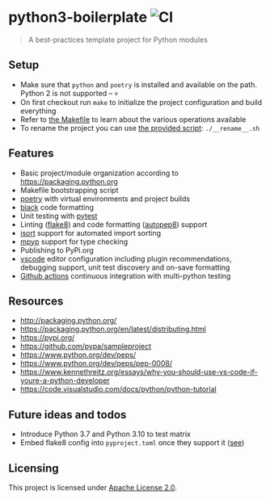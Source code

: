 # python3-boilerplate ![CI](https://github.com/BastiTee/python3-boilerplate/workflows/CI/badge.svg)

> A best-practices template project for Python modules

## Setup

- Make sure that `python` and `poetry` is installed and available on the path. Python 2 is not supported – :skull:
- On first checkout run `make` to initialize the project configuration and build everything
- Refer to [the Makefile](Makefile) to learn about the various operations available
- To rename the project you can use [the provided script](__rename__.sh): `./__rename__.sh`

## Features

- Basic project/module organization according to <https://packaging.python.org>
- Makefile bootstrapping script
- [poetry](https://python-poetry.org/) with virtual environments and project builds
- [black](https://github.com/psf/black) code formatting
- Unit testing with [pytest](https://docs.pytest.org/en/latest/)
- Linting ([flake8](http://flake8.pycqa.org)) and code formatting ([autopep8](https://github.com/hhatto/autopep8)) support
- [isort](https://pypi.org/project/isort/) support for automated import sorting
- [mpyp](https://pypi.org/project/mypy/) support for type checking
- Publishing to PyPi.org
- [vscode](https://code.visualstudio.com/) editor configuration including plugin recommendations, debugging support, unit test discovery and on-save formatting
- [Github actions](https://github.com/BastiTee/python3-boilerplate/actions) continuous integration with multi-python testing

## Resources

- <http://packaging.python.org/>
- <https://packaging.python.org/en/latest/distributing.html>
- <https://pypi.org/>
- <https://github.com/pypa/sampleproject>
- <https://www.python.org/dev/peps/>
- <https://www.python.org/dev/peps/pep-0008/>
- <https://www.kennethreitz.org/essays/why-you-should-use-vs-code-if-youre-a-python-developer>
- <https://code.visualstudio.com/docs/python/python-tutorial>

## Future ideas and todos

- Introduce Python 3.7 and Python 3.10 to test matrix
- Embed flake8 config into `pyproject.toml` once they support it ([see](https://github.com/PyCQA/flake8/issues/234))

## Licensing

This project is licensed under [Apache License 2.0](LICENSE.txt).
